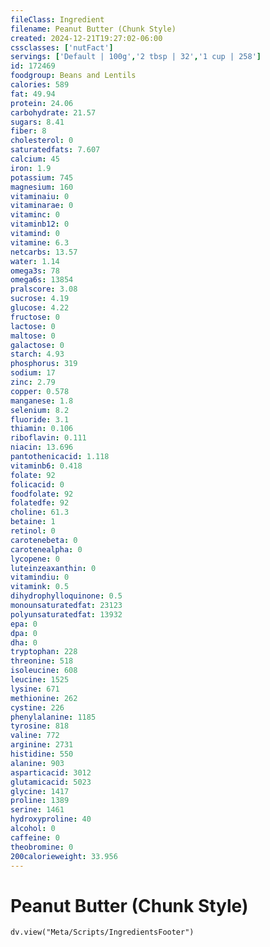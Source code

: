 ```yaml
---
fileClass: Ingredient
filename: Peanut Butter (Chunk Style)
created: 2024-12-21T19:27:02-06:00
cssclasses: ['nutFact']
servings: ['Default | 100g','2 tbsp | 32','1 cup | 258']
id: 172469
foodgroup: Beans and Lentils
calories: 589
fat: 49.94
protein: 24.06
carbohydrate: 21.57
sugars: 8.41
fiber: 8
cholesterol: 0
saturatedfats: 7.607
calcium: 45
iron: 1.9
potassium: 745
magnesium: 160
vitaminaiu: 0
vitaminarae: 0
vitaminc: 0
vitaminb12: 0
vitamind: 0
vitamine: 6.3
netcarbs: 13.57
water: 1.14
omega3s: 78
omega6s: 13854
pralscore: 3.08
sucrose: 4.19
glucose: 4.22
fructose: 0
lactose: 0
maltose: 0
galactose: 0
starch: 4.93
phosphorus: 319
sodium: 17
zinc: 2.79
copper: 0.578
manganese: 1.8
selenium: 8.2
fluoride: 3.1
thiamin: 0.106
riboflavin: 0.111
niacin: 13.696
pantothenicacid: 1.118
vitaminb6: 0.418
folate: 92
folicacid: 0
foodfolate: 92
folatedfe: 92
choline: 61.3
betaine: 1
retinol: 0
carotenebeta: 0
carotenealpha: 0
lycopene: 0
luteinzeaxanthin: 0
vitamindiu: 0
vitamink: 0.5
dihydrophylloquinone: 0.5
monounsaturatedfat: 23123
polyunsaturatedfat: 13932
epa: 0
dpa: 0
dha: 0
tryptophan: 228
threonine: 518
isoleucine: 608
leucine: 1525
lysine: 671
methionine: 262
cystine: 226
phenylalanine: 1185
tyrosine: 818
valine: 772
arginine: 2731
histidine: 550
alanine: 903
asparticacid: 3012
glutamicacid: 5023
glycine: 1417
proline: 1389
serine: 1461
hydroxyproline: 40
alcohol: 0
caffeine: 0
theobromine: 0
200calorieweight: 33.956
---
```


# Peanut Butter (Chunk Style)

```dataviewjs
dv.view("Meta/Scripts/IngredientsFooter")
```